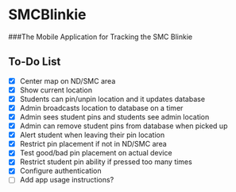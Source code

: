 # SMCBlinkie
###The Mobile Application for Tracking the SMC Blinkie  


## To-Do List  
- [X] Center map on ND/SMC area  
- [X] Show current location  
- [X] Students can pin/unpin location and it updates database  
- [X] Admin broadcasts location to database on a timer  
- [X] Admin sees student pins and students see admin location  
- [X] Admin can remove student pins from database when picked up  
- [X] Alert student when leaving their pin location  
- [X] Restrict pin placement if not in ND/SMC area  
- [X] Test good/bad pin placement on actual device
- [X] Restrict student pin ability if pressed too many times  
- [X] Configure authentication 
- [ ] Add app usage instructions? 
